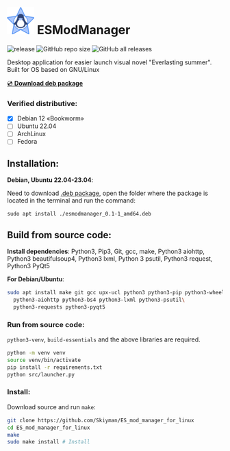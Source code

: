 
<img src="src/assets/logo.png" alt="drawing" width="63"/> ESModManager
=====================
![release](https://img.shields.io/github/v/release/Skiyman/ES_mod_manager_for_linux)
![GitHub repo size](https://img.shields.io/github/repo-size/Skiyman/ES_mod_manager_for_linux)
![GitHub all releases](https://img.shields.io/github/downloads/Skiyman/ES_mod_manager_for_linux/total)


Desktop application for easier launch visual novel "Everlasting summer". Built for OS based on GNU/Linux

[💿 **Download deb package**](https://github.com/Skiyman/ES_mod_manager_for_linux/releases/download/v0.1.1/esmodmanager_0.1.1-2_amd64.deb)

### Verified distributive:
- [x] Debian 12 «Bookworm»
- [ ] Ubuntu 22.04
- [ ] ArchLinux
- [ ] Fedora

Installation:
-------------
**Debian, Ubuntu 22.04-23.04**:

Need to download [.deb package](https://github.com/Skiyman/ES_mod_manager_for_linux/releases/download/v0.1.1/esmodmanager_0.1.1-2_amd64.deb), open the folder where the package is located in the terminal and run the command:
```shell
sudo apt install ./esmodmanager_0.1-1_amd64.deb 
```

Build from source code:
-------------

**Install dependencies**:
Python3, Pip3, Git, gcc, make, Python3 aiohttp, Python3 beautifulsoup4, Python3 lxml, Python 3 psutil,
Python3 request, Python3 PyQt5

**For Debian/Ubuntu**:
```bash
sudo apt install make git gcc upx-ucl python3 python3-pip python3-wheel \
  python3-aiohttp python3-bs4 python3-lxml python3-psutil\
  python3-requests python3-pyqt5
```

### Run from source code:

`python3-venv`, `build-essentials` and the above libraries are required.
```bash
python -m venv venv
source venv/bin/activate
pip install -r requirements.txt
python src/launcher.py
```

### Install:
Download source and run `make`:
```bash
git clone https://github.com/Skiyman/ES_mod_manager_for_linux
cd ES_mod_manager_for_linux
make
sudo make install # Install
```
